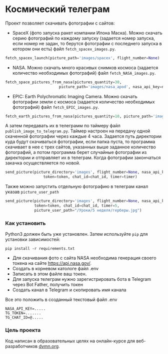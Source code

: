 # Космический телеграм

Проект позволяет скачивать фотографии с сайтов:

- SpaceX (фото запуска ракет компании Илона Маска). Можно скачать серию фотографий по каждому запуску (задается номер запуска, 
если номер не задан, то берутся фотографии с последнего запуска в котором они есть)
файл `fetch_spacex_images.py`.
```py
fetch_spacex_launch(picture_path='images/spacex', flight_number=None)
```
- NASA. Можно скачать много красивых снимков космоса (задается количество необходимых фотографий)
файл `fetch_NASA_images.py`.
```py
fetch_space_pictures_from_nasa(pictures_quantity=30,
                        picture_path='images/nasa_apod', nasa_api_key=nasa_api_key)
```
- EPIC: Earth Polychromatic Imaging Camera. Можно скачать фотографии земли с космоса (задается количество необходимых фотографий)
файл `fetch_EPIC_images.py`.
```py
fetch_earth_pictures_from_nasa(pictures_quantity=10, picture_path='images/epic_nasa', nasa_api_key=nasa_api_key)
```

А затем передавать их в телеграмм по таймеру файл `publish_image_to_telegram.py`. 
Таймер настроен на передачу одной скаченной фотографии через каждые 4 часа.
Задается путь директории куда будут скачиваться фотографии, если папка пуста, то программа скачивает в нее с трех сайтов, 
указанных выше заданное количество фотографий, а потом программа берет случайные фотографии из директории и отправляет их в телеграм.
Когда фотографии закончаться закачка осуществляется по новой.
```py
send_picture(picture_directory='images', flight_number=None, nasa_api_key=nasa_api_key,
                 token=token, chat_id=chat_id, timer=timer)
```
Также можно запустить отдельную фотографию в телеграм канал указав `picture_user_path`

```py
send_picture(picture_directory='images', flight_number=None, nasa_api_key=nasa_api_key,
             token=token, chat_id=chat_id, timer=5,
             picture_user_path="/Уроки/5 неделя/герберы.jpg")
```

### Как установить

Python3 должен быть уже установлен. 
Затем используйте `pip` для установки зависимостей:
```
pip install -r requirements.txt
```
- Для скачивания фото с сайта NASA необходима генерация своего токена на сайте https://api.nasa.gov/.
- Создать в корневом катологе файл .env
- Записать в этом файле ваш токен.
- Для запуска телеграм нужно зарегистрировать бота в Telegram через Bot Father, получить токен
- Создать канал в Telegram и скопировать имя канала 

Все это положить в созданный текстовый файл .env

``` 
NASA_API_KEY=.....
TG_TOKEN=.......
TG_CHAT_ID=@.....
```

### Цель проекта

Код написан в образовательных целях на онлайн-курсе для веб-разработчиков [dvmn.org](https://dvmn.org/).
